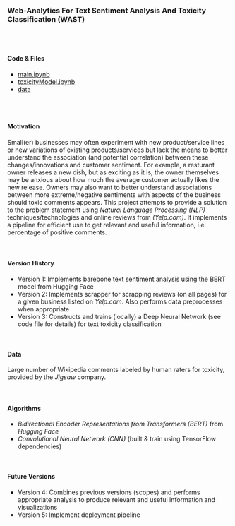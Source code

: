 ### Web-Analytics For Text Sentiment Analysis And Toxicity Classification (WAST)
</br>
</br>

#### Code & Files
- [main.ipynb](https://colab.research.google.com/drive/1KFYRvok-gteRPb38IKTWJHd-ys0lGyAk?usp=sharing)
- [toxicityModel.ipynb](https://colab.research.google.com/drive/1nlEXM98zrhmSnCb8nAnKkUYO61EgFOOp?usp=sharing)
- [data](https://drive.google.com/drive/folders/1uGhbZyfKcHRjALYVkDdJGdzI7j3rpMaS?usp=sharing)
</br>
<br/>

#### Motivation
Small(er) businesses may often experiment with new product/service lines or new variations of existing products/services but lack the means to better understand the association (and potential correlation) between these changes/innovations and customer sentiment. For example, a resturant owner releases a new dish, but as exciting as it is, the owner themselves may be anxious about how much the average customer actually likes the new release. Owners may also want to better understand  associations between more extreme/negative sentiments with aspects of the business should toxic comments appears.
This project attempts to provide a solution to the problem statement using _Natural Language Processing (NLP)_ techniques/technologies and online reviews from _(Yelp.com)_. It implements a pipeline for efficient use to get relevant and useful information, i.e. percentage of positive comments.
</br>
</br>
<br/>

#### Version History
- Version 1: Implements barebone text sentiment analysis using the BERT model from Hugging Face
- Version 2: Implements scrapper for scrapping reviews (on all pages) for a given business listed on _Yelp.com_. Also performs data preprocesses when appropriate
- Version 3: Constructs and trains (locally) a Deep Neural Network (see code file for details) for text toxicity classification
</br>

#### Data
Large number of Wikipedia comments labeled by human raters for toxicity, provided by the _Jigsaw_ company.
</br>
</br>
<br/>

#### Algorithms
- _Bidirectional Encoder Representations from Transformers (BERT)_ from _Hugging Face_
- _Convolutional Neural Network (CNN)_ (built & train using TensorFlow dependencies)
</br>

#### Future Versions
- Version 4: Combines previous versions (scopes) and performs appropriate analysis to produce relevant and useful information and visualizations
- Version 5: Implement deployment pipeline

